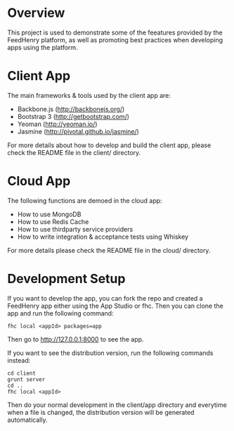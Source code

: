 # Overview

This project is used to demonstrate some of the feeatures provided by the FeedHenry platform, as well as promoting best practices when developing apps using the platform.

# Client App

The main frameworks & tools used by the client app are:

* Backbone.js (http://backbonejs.org/)
* Bootstrap 3 (http://getbootstrap.com/)
* Yeoman (http://yeoman.io/)
* Jasmine (http://pivotal.github.io/jasmine/)

For more details about how to develop and build the client app, please check the README file in the client/ directory.

# Cloud App

The following functions are demoed in the cloud app:

* How to use MongoDB
* How to use Redis Cache
* How to use thirdparty service providers
* How to write integration & acceptance tests using Whiskey

For more details please check the README file in the cloud/ directory.

# Development Setup

If you want to develop the app, you can fork the repo and created a FeedHenry app either using the App Studio or fhc. Then you can clone the app and run the following command:

    fhc local <appId> packages=app

Then go to http://127.0.0.1:8000 to see the app.

If you want to see the distribution version, run the following commands instead:

    cd client
    grunt server
    cd ..
    fhc local <appId>

Then do your normal development in the client/app directory and everytime when a file is changed, the distribution version will be generated automatically.